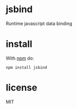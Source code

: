 # jsbind

Runtime javascript data binding

# install

With [npm](https://npmjs.org) do:

```
npm install jsbind
```

# license

MIT
